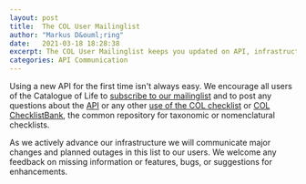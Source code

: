 ```yaml
---
layout: post
title:  The COL User Mailinglist
author: "Markus D&ouml;ring"
date:   2021-03-18 18:28:38
excerpt: The COL User Mailinglist keeps you updated on API, infrastructure & content changes
categories: API Communication
---
```


Using a new API for the first time isn't always easy. We encourage all users of the Catalogue of Life
to [subscribe to our mailinglist](https://lists.gbif.org/mailman/listinfo/col-users) 
and to post any questions about the [API](http://api.catalogueoflife.org) 
or any other [use of the COL checklist](https://www.catalogueoflife.org/about/colusage#ways-to-access-the-col-checklist)
or [COL ChecklistBank](http://data.catalogueoflife.org), the common repository for taxonomic or nomenclatural checklists.

As we actively advance our infrastructure we will communicate major changes and planned outages in this list to our users.
We welcome any feedback on missing information or features, bugs, or suggestions for enhancements. 
